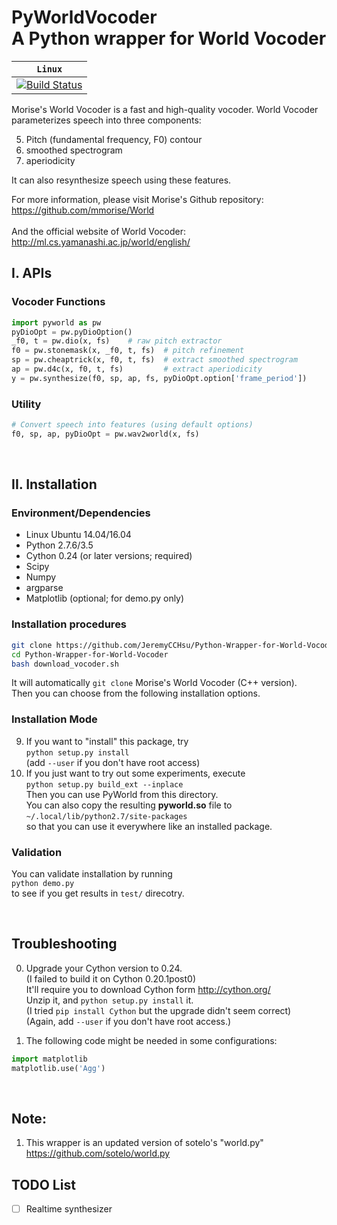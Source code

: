 # PyWorldVocoder<br/>A Python wrapper for World Vocoder


| **`Linux`** |
|-----------------|
| [![Build Status](https://travis-ci.org/JeremyCCHsu/Python-Wrapper-for-World-Vocoder.svg?branch=master)](https://travis-ci.org/JeremyCCHsu/Python-Wrapper-for-World-Vocoder) |


Morise's World Vocoder is a fast and high-quality vocoder.
World Vocoder parameterizes speech into three components:

  5. Pitch (fundamental frequency, F0) contour  
  2. smoothed spectrogram  
  3. aperiodicity  

It can also resynthesize speech using these features.

For more information, please visit Morise's Github repository:  
  https://github.com/mmorise/World  
  <br/>
  And the official website of World Vocoder:<br/>
  http://ml.cs.yamanashi.ac.jp/world/english/


## I. APIs

### Vocoder Functions
```python
import pyworld as pw
pyDioOpt = pw.pyDioOption()
_f0, t = pw.dio(x, fs)    # raw pitch extractor
f0 = pw.stonemask(x, _f0, t, fs)  # pitch refinement
sp = pw.cheaptrick(x, f0, t, fs)  # extract smoothed spectrogram
ap = pw.d4c(x, f0, t, fs)         # extract aperiodicity
y = pw.synthesize(f0, sp, ap, fs, pyDioOpt.option['frame_period'])
```


### Utility
```python
# Convert speech into features (using default options)
f0, sp, ap, pyDioOpt = pw.wav2world(x, fs)
```

<br/>

## II. Installation
### Environment/Dependencies  
- Linux Ubuntu 14.04/16.04  
- Python 2.7.6/3.5  
- Cython 0.24 (or later versions; required)  
- Scipy
- Numpy
- argparse
- Matplotlib (optional; for demo.py only)

### Installation procedures
```bash
git clone https://github.com/JeremyCCHsu/Python-Wrapper-for-World-Vocoder.git
cd Python-Wrapper-for-World-Vocoder
bash download_vocoder.sh
```
It will automatically `git clone` Morise's World Vocoder (C++ version).  
Then you can choose from the following installation options.


### Installation Mode
9. If you want to "install" this package, try <br/>
  `python setup.py install`  
  (add `--user` if you don't have root access)
0. If you just want to try out some experiments, execute  
  `python setup.py build_ext --inplace` <br/>
  Then you can use PyWorld from this directory.<br/>
  You can also copy the resulting **pyworld.so** file to  
  `~/.local/lib/python2.7/site-packages` <br/>
  so that you can use it everywhere like an installed package.


### Validation
You can validate installation by running     
`python demo.py`  
to see if you get results in `test/` direcotry.

<br/>

## Troubleshooting
0. Upgrade your Cython version to 0.24.<br/>
   (I failed to build it on Cython 0.20.1post0)<br/>
   It'll require you to download Cython form http://cython.org/ <br/>
   Unzip it, and `python setup.py install` it.<br/>
   (I tried `pip install Cython` but the upgrade didn't seem correct)<br/>
   (Again, add `--user` if you don't have root access.)  

1. The following code might be needed in some configurations:
  ```python
  import matplotlib  
  matplotlib.use('Agg')
  ```

<br/>

## Note:
1. This wrapper is an updated version of sotelo's "world.py"<br/>
  https://github.com/sotelo/world.py

## TODO List

- [ ] Realtime synthesizer
